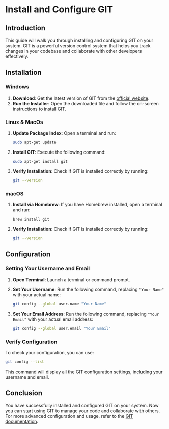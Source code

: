 # Install and Configure GIT

## Introduction

This guide will walk you through installing and configuring GIT on your system. GIT is a powerful version control system that helps you track changes in your codebase and collaborate with other developers effectively.

## Installation

### Windows

1. **Download**: Get the latest version of GIT from the [official website](https://git-scm.com/).
2. **Run the Installer**: Open the downloaded file and follow the on-screen instructions to install GIT.

### Linux & MacOs

1. **Update Package Index**: Open a terminal and run:

   ```bash
   sudo apt-get update
   ```

2. **Install GIT**: Execute the following command:

   ```bash
   sudo apt-get install git
   ```

3. **Verify Installation**: Check if GIT is installed correctly by running:

   ```bash
   git --version
   ```

### macOS

1. **Install via Homebrew**: If you have Homebrew installed, open a terminal and run:

   ```bash
   brew install git
   ```

2. **Verify Installation**: Check if GIT is installed correctly by running:

   ```bash
   git --version
   ```

## Configuration

### Setting Your Username and Email

1. **Open Terminal**: Launch a terminal or command prompt.
2. **Set Your Username**: Run the following command, replacing `"Your Name"` with your actual name:

   ```bash
   git config --global user.name "Your Name"
   ```

3. **Set Your Email Address**: Run the following command, replacing `"Your Email"` with your actual email address:

   ```bash
   git config --global user.email "Your Email"
   ```

### Verify Configuration

To check your configuration, you can use:

```bash
git config --list
```

This command will display all the GIT configuration settings, including your username and email.

## Conclusion

You have successfully installed and configured GIT on your system. Now you can start using GIT to manage your code and collaborate with others. For more advanced configuration and usage, refer to the [GIT documentation](https://git-scm.com/doc).
